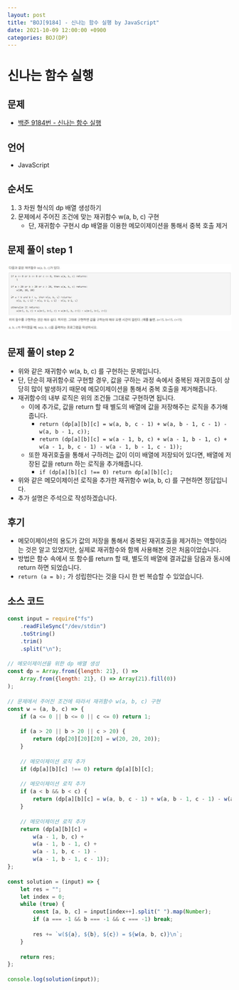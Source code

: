 ```yaml
---
layout: post
title: "BOJ[9184] - 신나는 함수 실행 by JavaScript"
date: 2021-10-09 12:00:00 +0900
categories: BOJ(DP)
---
```


# 신나는 함수 실행

## 문제

- [백준 9184번 - 신나는 함수 실행](https://www.acmicpc.net/problem/9184)

## 언어

- JavaScript

## 순서도

1. 3 차원 형식의 dp 배열 생성하기
2. 문제에서 주어진 조건에 맞는 재귀함수 w(a, b, c) 구현
   - 단, 재귀함수 구현시 dp 배열을 이용한 메모이제이션을 통해서 중복 호출 제거

## 문제 풀이 step 1

![백준 9184번 문제 설명](/public/img/BOJ-DP/BOJ-9184-1.JPG)

## 문제 풀이 step 2

- 위와 같은 재귀함수 w(a, b, c) 를 구현하는 문제입니다.
- 단, 단순히 재귀함수로 구현할 경우, 값을 구하는 과정 속에서 중복된 재귀호출이 상당히 많이 발생하기 때문에 메모이제이션을 통해서 중복 호출을 제거해줍니다.
- 재귀함수의 내부 로직은 위의 조건들 그대로 구현하면 됩니다.
  - 이에 추가로, 값을 return 할 때 별도의 배열에 값을 저장해주는 로직을 추가해줍니다.
    - `return (dp[a][b][c] = w(a, b, c - 1) + w(a, b - 1, c - 1) - w(a, b - 1, c));`
    - `return (dp[a][b][c] = w(a - 1, b, c) + w(a - 1, b - 1, c) + w(a - 1, b, c - 1) - w(a - 1, b - 1, c - 1));`
  - 또한 재귀호출을 통해서 구하려는 값이 이미 배열에 저장되어 있다면, 배열에 저장된 값을 return 하는 로직을 추가해줍니다.
    - `if (dp[a][b][c] !== 0) return dp[a][b][c];`
- 위와 같은 메모이제이션 로직을 추가한 재귀함수 w(a, b, c) 를 구현하면 정답입니다.
- 추가 설명은 주석으로 작성하겠습니다.

## 후기

- 메모이제이션의 용도가 값의 저장을 통해서 중복된 재귀호출을 제거하는 역할이라는 것은 알고 있었지만, 실제로 재귀함수와 함께 사용해본 것은 처음이었습니다.
- 방법은 함수 속에서 또 함수를 return 할 때, 별도의 배열에 결과값을 담음과 동시에 return 하면 되었습니다.
- `return (a = b);` 가 성립한다는 것을 다시 한 번 복습할 수 있었습니다.

## 소스 코드

```javascript
const input = require("fs")
	.readFileSync("/dev/stdin")
	.toString()
	.trim()
	.split("\n");

// 메모이제이션을 위한 dp 배열 생성
const dp = Array.from({length: 21}, () =>
	Array.from({length: 21}, () => Array(21).fill(0))
);

// 문제에서 주어진 조건에 따라서 재귀함수 w(a, b, c) 구현
const w = (a, b, c) => {
	if (a <= 0 || b <= 0 || c <= 0) return 1;

	if (a > 20 || b > 20 || c > 20) {
		return (dp[20][20][20] = w(20, 20, 20));
	}

	// 메모이제이션 로직 추가
	if (dp[a][b][c] !== 0) return dp[a][b][c];

	// 메모이제이션 로직 추가
	if (a < b && b < c) {
		return (dp[a][b][c] = w(a, b, c - 1) + w(a, b - 1, c - 1) - w(a, b - 1, c));
	}

	// 메모이제이션 로직 추가
	return (dp[a][b][c] =
		w(a - 1, b, c) +
		w(a - 1, b - 1, c) +
		w(a - 1, b, c - 1) -
		w(a - 1, b - 1, c - 1));
};

const solution = (input) => {
	let res = "";
	let index = 0;
	while (true) {
		const [a, b, c] = input[index++].split(" ").map(Number);
		if (a === -1 && b === -1 && c === -1) break;

		res += `w(${a}, ${b}, ${c}) = ${w(a, b, c)}\n`;
	}

	return res;
};

console.log(solution(input));
```
